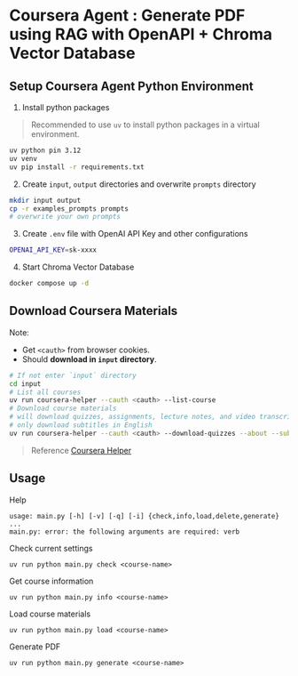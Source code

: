 # Coursera Agent : Generate PDF using RAG with OpenAPI + Chroma Vector Database


## Setup Coursera Agent Python Environment

1. Install python packages
>Recommended to use `uv` to install python packages in a virtual environment.
```bash
uv python pin 3.12  
uv venv
uv pip install -r requirements.txt
```
2. Create `input`, `output` directories and overwrite `prompts` directory
```bash
mkdir input output
cp -r examples_prompts prompts
# overwrite your own prompts
```
3. Create `.env` file with OpenAI API Key and other configurations
```bash
OPENAI_API_KEY=sk-xxxx
```
4. Start Chroma Vector Database
```bash
docker compose up -d
```

## Download Coursera Materials

Note:
- Get `<cauth>` from browser cookies.
- Should **download in `input` directory**.
```bash
# If not enter `input` directory
cd input
# List all courses
uv run coursera-helper --cauth <cauth> --list-course
# Download course materials
# will download quizzes, assignments, lecture notes, and video transcripts
# only download subtitles in English
uv run coursera-helper --cauth <cauth> --download-quizzes --about --subtitle-language en <course-name>
```
> Reference [Coursera Helper](https://github.com/csyezheng/coursera-helper)


## Usage

Help
```
usage: main.py [-h] [-v] [-q] [-i] {check,info,load,delete,generate} ...
main.py: error: the following arguments are required: verb
```

Check current settings
```
uv run python main.py check <course-name>
```

Get course information
```
uv run python main.py info <course-name>
```

Load course materials
```
uv run python main.py load <course-name>
```

Generate PDF
```
uv run python main.py generate <course-name>
```